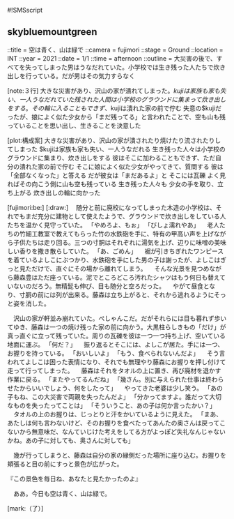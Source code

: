 #!SMSscript

## skybluemountgreen

::title = 空は青く、山は緑で
::camera = fujimori
::stage = Ground
::location = INT
::year = 2021
::date = 1/1
::time = afternoon
::outline = 大災害の後で、すべてを失ってしまった男はうなだれていた。小学校では生き残った人たちで炊き出しを行っている。だが男はその気力すらなく

[note:３行]
大きな災害があり、沢山の家が潰れてしまった。$kujiは家族も家も失い、一人うなだれていた
残された人間は小学校のグラウンドに集まって炊き出しをする。その輪に入ることもできず、$kujiは潰れた家の前で佇む
失意の$kujiだったが、娘によく似た少女から「まだ残ってる」と言われたことで、空も山も残っていることを思い出し、生きることを決意した

[plot:構成案]
大きな災害があり、沢山の家が潰されたり焼けたり流されたりしてしまった
$kujiは家族も家も失い、一人うなだれる
生き残った人々は小学校のグラウンドに集まり、炊き出しをする
彼はそこに加わることもできず、ただ自分の潰れた家の前で佇む
そこに娘によく似た少女がやってきて、質問する
彼は「全部なくなった」と答える
だが彼女は「まだあるよ」と
そこには瓦礫
よく見ればその向こう側に山も空も残っている
生き残った人々も
少女の手を取り、立ち上がる
炊き出しの輪に向かった

[fujimori:be:]
[:draw:]
　随分と前に廃校になってしまった木造の小学校は、それでもまだ充分に建物として使えたようで、グラウンドで炊き出しをしている人たちを温かく見守っていた。
「やめろよ、もぉ」
「びしょ濡れやあ」
　老人たちの竹細工教室で教えてもらった竹の水鉄砲を手に、特有の甲高い声を上げながら子供たちは走り回る。三つの寸胴はそれぞれに湯気を上げ、辺りに味噌の美味しい香りを撒き散らしていた。
「あ、ごめん」
　裾が引きちぎれたワンピースを着ているよしこにぶつかり、水鉄砲を手にした男の子は謝ったが、よしこはぎっと見ただけで、直ぐにその場から離れてしまう。
　そんな光景を見つめながら藤森豊はただ座っている。泥でところどころ汚れたシャツはもう何日も替えていないのだろう。無精髭も伸び、目も随分と空ろだった。
　やがて昼食となり、寸胴の前には列が出来る。藤森は立ち上がると、それから逃れるようにそっと姿を消した。

　沢山の家が軒並み崩れていた。ぺしゃんこだ。だがそれらには目も暮れず歩いてゆき、藤森は一つの焼け残った家の前に向かう。大黒柱らしきもの「だけ」が真っ直ぐに立って残っていた。周りの瓦礫を彼は一つ一つ持ち上げ、空いている地面に運ぶ。
「何だ？」
　振り返るとそこには、よしこが居た。手には一つ、お握りを持っている。
「おいしいよ」
「もう、食べられないんだよ」
　そう言われてよしこは困った表情になり、それでも無理やり藤森にお握りを押し付けて走って行ってしまった。
　藤森はそれをタオルの上に置き、再び廃材を退かす作業に戻る。
「またやってるんだね」
「幾さん。別に与えられた仕事は終わらせたからいいでしょう、何をしたって」
　やってきた老婆は少し笑う。
「あの子もね、この大災害で両親を失ったんだよ」
「分かってますよ。誰だって大切なものを失ったってことは」
「そういうこと、あの子は何か言ったかい？」
　タオルの上のお握りは、じっとりと汗をかいているように見えた。
「まあ、あたしは何も言わないけど、そのお握りを食べたってあんたの奥さんは戻ってこないから無意味だ、なんていじけた考えをしてる方がよっぽど失礼なんじゃないかね。あの子に対しても、奥さんに対しても」

　幾が行ってしまうと、藤森は自分の家の縁側だった場所に座り込む。お握りを頬張ると目の前にすっと景色が広がった。

『この景色を毎日ね、あなたと見たかったのよ』

　ああ。今日も空は青く、山は緑で。

[mark:（了）]
